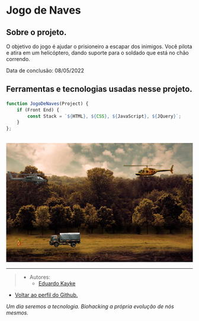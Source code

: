 # Jogo de Naves

## Sobre o projeto.
O objetivo do jogo é ajudar o prisioneiro a escapar dos inimigos. Você pilota e atira em um helicóptero, dando suporte para o soldado que está no chão correndo.

Data de conclusão: 08/05/2022

## Ferramentas e tecnologias usadas nesse projeto.
 
```js
function JogoDeNaves(Project) {
    if (Front End) {
        const Stack = `${HTML}, ${CSS}, ${JavaScript}, ${JQuery}`;
    } 
};
```
<br>

<div align="center">

<img src="Projeto/img/readme1.png" alt="Resgate Jogo de Naves" width="800"/>

</div>

---

> - Autores: 
>   - [Eduardo Kayke](https://github.com/EduardoKayke "Perfil do Eduardo")

- [Voltar ao perfil do Github.](https://github.com/EduardoKayke "Perfil do Eduardo")

_Um dia seremos a tecnologia. Biohacking a própria evolução de nós mesmos._
